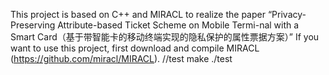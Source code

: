 This project is based on C++ and MIRACL to realize the paper “Privacy-Preserving Attribute-based Ticket Scheme on Mobile Termi-nal with a Smart Card（基于带智能卡的移动终端实现的隐私保护的属性票据方案）” If you want to use this project, first download and compile MIRACL (https://github.com/miracl/MIRACL). //test make ./test
